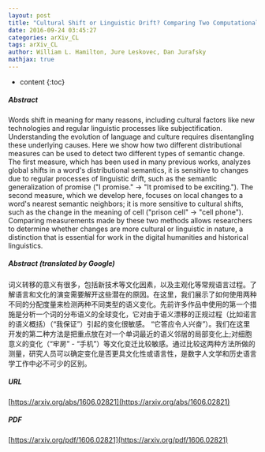 ```yaml
---
layout: post
title: "Cultural Shift or Linguistic Drift? Comparing Two Computational Measures of Semantic Change"
date: 2016-09-24 03:45:27
categories: arXiv_CL
tags: arXiv_CL
author: William L. Hamilton, Jure Leskovec, Dan Jurafsky
mathjax: true
---
```


* content
{:toc}

##### Abstract
Words shift in meaning for many reasons, including cultural factors like new technologies and regular linguistic processes like subjectification. Understanding the evolution of language and culture requires disentangling these underlying causes. Here we show how two different distributional measures can be used to detect two different types of semantic change. The first measure, which has been used in many previous works, analyzes global shifts in a word's distributional semantics, it is sensitive to changes due to regular processes of linguistic drift, such as the semantic generalization of promise ("I promise." -> "It promised to be exciting."). The second measure, which we develop here, focuses on local changes to a word's nearest semantic neighbors; it is more sensitive to cultural shifts, such as the change in the meaning of cell ("prison cell" -> "cell phone"). Comparing measurements made by these two methods allows researchers to determine whether changes are more cultural or linguistic in nature, a distinction that is essential for work in the digital humanities and historical linguistics.

##### Abstract (translated by Google)
词义转移的意义有很多，包括新技术等文化因素，以及主观化等常规语言过程。了解语言和文化的演变需要解开这些潜在的原因。在这里，我们展示了如何使用两种不同的分配度量来检测两种不同类型的语义变化。先前许多作品中使用的第一个措施是分析一个词的分布语义的全球变化，它对由于语义漂移的正规过程（比如诺言的语义概括）（“我保证”）引起的变化很敏感。 “它答应令人兴奋”）。我们在这里开发的第二种方法是把重点放在对一个单词最近的语义邻居的局部变化上;对细胞意义的变化（“牢房” - “手机”）等文化变迁比较敏感。通过比较这两种方法所做的测量，研究人员可以确定变化是否更具文化性或语言性，是数字人文学和历史语言学工作中必不可少的区别。

##### URL
[https://arxiv.org/abs/1606.02821](https://arxiv.org/abs/1606.02821)

##### PDF
[https://arxiv.org/pdf/1606.02821](https://arxiv.org/pdf/1606.02821)

